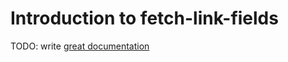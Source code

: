 # Introduction to fetch-link-fields

TODO: write [great documentation](http://jacobian.org/writing/what-to-write/)
